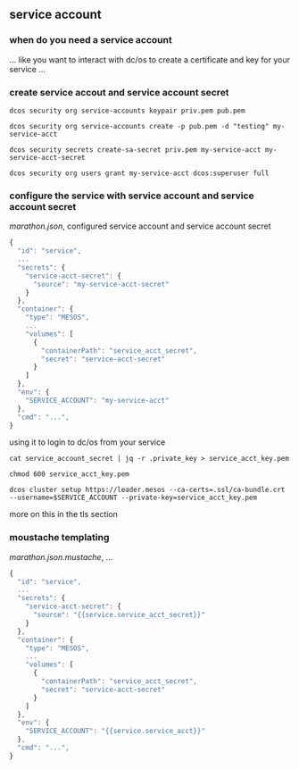 ## service account


### when do you need a service account

... like you want to interact with dc/os to create a certificate and key for your service ...

### create service accout and service account secret

```console
dcos security org service-accounts keypair priv.pem pub.pem

dcos security org service-accounts create -p pub.pem -d "testing" my-service-acct

dcos security secrets create-sa-secret priv.pem my-service-acct my-service-acct-secret

dcos security org users grant my-service-acct dcos:superuser full
```

### configure the service with service account and service account secret

*marathon.json*, configured service account and service account secret
```js
{
  "id": "service",
  ...
  "secrets": {
    "service-acct-secret": {
      "source": "my-service-acct-secret"
    }
  },
  "container": {
    "type": "MESOS",
    ...
    "volumes": [
      {
        "containerPath": "service_acct_secret",
        "secret": "service-acct-secret"
      }
    ]
  },
  "env": {
    "SERVICE_ACCOUNT": "my-service-acct"
  },
  "cmd": "...",
}
```

using it to login to dc/os from your service
```console
cat service_account_secret | jq -r .private_key > service_acct_key.pem 

chmod 600 service_acct_key.pem

dcos cluster setup https://leader.mesos --ca-certs=.ssl/ca-bundle.crt --username=$SERVICE_ACCOUNT --private-key=service_acct_key.pem
```

more on this in the tls section

### moustache templating

*marathon.json.mustache*, ...
```js
{
  "id": "service",
  ...
  "secrets": {
    "service-acct-secret": {
      "source": "{{service.service_acct_secret}}"
    }
  },
  "container": {
    "type": "MESOS",
    ...
    "volumes": [
      {
        "containerPath": "service_acct_secret",
        "secret": "service-acct-secret"
      }
    ]
  },
  "env": {
    "SERVICE_ACCOUNT": "{{service.service_acct}}"
  },
  "cmd": "...",
}
```


